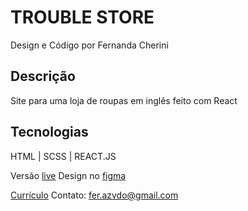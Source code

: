 # TROUBLE STORE

Design e Código por Fernanda Cherini

## Descrição

Site para uma loja de roupas em inglês feito com React

## Tecnologias

HTML | SCSS | REACT.JS

Versão [live](https://trouble-store.netlify.app/)
Design no [figma](https://www.figma.com/community/file/1031916351946142484)

[Currículo](https://drive.google.com/file/d/1EH82yA1moAE_8GLqUwrWv0rlgZ5lvs8C/view?usp=sharing)
Contato: fer.azvdo@gmail.com
